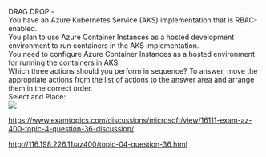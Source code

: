 DRAG DROP -<br/>You have an Azure Kubernetes Service (AKS) implementation that is RBAC-enabled.<br/>You plan to use Azure Container Instances as a hosted development environment to run containers in the AKS implementation.<br/>You need to configure Azure Container Instances as a hosted environment for running the containers in AKS.<br/>Which three actions should you perform in sequence? To answer, move the appropriate actions from the list of actions to the answer area and arrange them in the correct order.<br/>Select and Place:<br/><img src="https://www.examtopics.com/assets/media/exam-media/04257/0017700001.png" class="in-exam-image"/><br/><p><a href="https://www.examtopics.com/discussions/microsoft/view/16111-exam-az-400-topic-4-question-36-discussion/">https://www.examtopics.com/discussions/microsoft/view/16111-exam-az-400-topic-4-question-36-discussion/</a></p><p><a href="http://116.198.226.11/az400/topic-04-question-36.html">http://116.198.226.11/az400/topic-04-question-36.html</a></p><script src="https://giscus.app/client.js"                    data-repo="azsamples/az204"                    data-repo-id="R_kgDOMRXzDQ"                    data-category="General"                    data-category-id="DIC_kwDOMRXzDc4Cgi27"                    data-mapping="pathname"                    data-strict="0"                    data-reactions-enabled="0"                    data-emit-metadata="0"                    data-input-position="bottom"                    data-theme="preferred_color_scheme"                    data-lang="en"                    crossorigin="anonymous"                    async>                    </script>